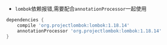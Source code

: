 * `lombok`依赖报错,需要配合`annotationProcessor`一起使用

```groovy
dependencies {
    compile 'org.projectlombok:lombok:1.18.14'
    annotationProcessor 'org.projectlombok:lombok:1.18.14'
}
```
